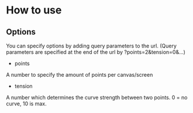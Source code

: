 # How to use

## Options

You can specify options by adding query parameters to the url. (Query parameters are specified at the end of the url by ?points=2&tension=0&...)


- points 

A number to specify the amount of points per canvas/screen


- tension

A number which determines the curve strength between two points. 0 = no curve, 10 is max.
